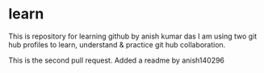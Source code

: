 # learn
This is repository for learning github by anish kumar das
I am using two git hub profiles to learn, understand & practice git hub collaboration.  

This is the second pull request.
Added a readme by anish140296
